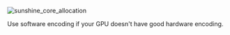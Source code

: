 ![sunshine_core_allocation](https://raw.githubusercontent.com/dillacorn/arch-hypr-dots/refs/heads/main/extra_notes/screenshots_for_guides/sunshine/sunshine_core_allocation.png)

Use software encoding if your GPU doesn't have good hardware encoding.
